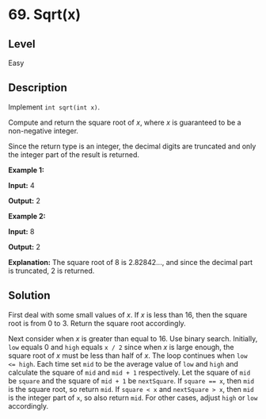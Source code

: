 # 69. Sqrt(x)
## Level
Easy

## Description
Implement `int sqrt(int x)`.

Compute and return the square root of *x*, where *x* is guaranteed to be a non-negative integer.

Since the return type is an integer, the decimal digits are truncated and only the integer part of the result is returned.

**Example 1:**

**Input:** 4

**Output:** 2

**Example 2:**

**Input:** 8

**Output:** 2

**Explanation:** The square root of 8 is 2.82842..., and since the decimal part is truncated, 2 is returned.

## Solution
First deal with some small values of *x*. If *x* is less than 16, then the square root is from 0 to 3. Return the square root accordingly.

Next consider when *x* is greater than equal to 16. Use binary search. Initially, `low` equals 0 and `high` equals `x / 2` since when *x* is large enough, the square root of *x* must be less than half of *x*. The loop continues when `low <= high`. Each time set `mid` to be the average value of `low` and `high` and calculate the square of `mid` and `mid + 1` respectively. Let the square of `mid` be `square` and the square of `mid + 1` be `nextSquare`. If `square == x`, then `mid` is the square root, so return `mid`. If `square < x` and `nextSquare > x`, then `mid` is the integer part of `x`, so also return `mid`. For other cases, adjust `high` or `low` accordingly.
